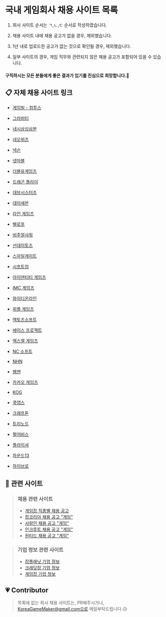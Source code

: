 국내 게임회사 채용 사이트 목록
=====

1. 회사 사이트 순서는 ㄱ,ㄴ,ㄷ 순서로 작성하였습니다.

1. 채용 사이트 내에 채용 공고가 없을 경우, 제외했습니다.

1. 1년 내로 업로드한 공고가 없는 것으로 확인될 경우, 제외했습니다.

1. 일부 사이트의 경우, 게임 직무와 관련되지 않은 채용 공고가 포함되어 있을 수 있습니다.

#### 구직하시는 모든 분들에게 좋은 결과가 있기를 진심으로 희망합니다.🙏 


## 📋 자체 채용 사이트 링크

* [게임빌 - 컴투스](http://recruit.withhive.com/)

* [그라비티](http://www.gravity.co.kr/kr/recruit/view.asp?curSeq=2&curPage=1)

* [네시삼십삼분](http://www.433.co.kr/careers/)

* [네오위즈](https://recruit.neowiz.com/jobOpening/list.nwz)

* [넥슨](https://career.nexon.com/user/recruit/notice/noticeList)

* [넷마블](https://company.netmarble.com/rem/www/noticelist.jsp#)

* [더블유게임즈](https://doubleugames.recruiter.co.kr/app/jobnotice/list)

* [드래곤 플라이](http://www.dragonflygame.com/Recruit/Notice)

* [데브시스터즈](https://careers.devsisters.com/)

* [데이세븐](http://www.day7games.com/careers/mainView.ctv?lang=ko)

* [라인 게임즈](https://recruit.linepluscorp.com/lineplus/career)

* [밸로프](http://valofe.co.kr/recruit/notice?country=kr)

* [비주얼샤워](http://www.visualshower.com/job-chances/)

* [선데이토즈](http://corp.sundaytoz.com/jobmenu-)

* [스마일게이트](https://careers.smilegate.com/ko/recruit/recruit_list.asp)

* [시프트업](http://www.shiftup.co.kr/recruit/#program)

* [아이덴티티 게임즈](https://www.eyedentitygames.com/career/career01.asp)

* [IMC 게임즈](http://www.imc.co.kr/IMC_RECRUIT)

* [와이디온라인](http://www.ydonline.co.kr/?cat=9)

* [위플 게임즈](http://wiplegames.com/?page_id=99)

* [액토즈소프트](http://www.actoz.com/recruit/careers)

* [에이스 프로젝트](http://www.aceproject.co.kr/ko/recruit)

* [엑스엘 게임즈](https://xlgames.recruiter.co.kr/app/jobnotice/list)

* [NC 소프트](https://recruit.ncsoft.net/korean/careers/adoptionsection.aspx)

* [NHN](https://recruit.nhnent.com/ent/recruitings?type=class)

* [웹젠](https://webzen.recruiter.co.kr/app/jobnotice/list)

* [카카오 게임즈](https://kakaogames.recruiter.co.kr/app/jobnotice/list)

* [KOG](https://recruit.kog.co.kr/?AspxAutoDetectCookieSupport=1)

* [쿡앱스](https://www.cookapps.com/jobs)

* [크래프톤](https://krafton.jobagent.co.kr:4431/)

* [트리노드](https://recruit.treenod.com/jobinfo/)

* [펄어비스](https://recruit.pearlabyss.com/)

* [플라이셔](http://www.flysher.net/board/board_recruit/board_list.asp?scrID=0000000151&pageNum=4&subNum=3&ssubNum=1)

* [하운드13](http://www.hound13.com/kr/#connect_box)

* [하이브로](http://www.highbrow-inc.com/?page=recruit)



## 🌈 관련 사이트

> ### 채용 관련 사이트
>* [게임잡 직종별 채용 공고](http://www.gamejob.co.kr/Recruit/joblist?menucode=duty)
>* [잡코리아 채용 공고 "게임"](http://www.jobkorea.co.kr/Search/?stext=%EA%B2%8C%EC%9E%84)
>* [사람인 채용 공고 "게임"](http://www.saramin.co.kr/zf_user/search?search_area=main&search_done=y&search_optional_item=n&searchType=search&searchword=%EA%B2%8C%EC%9E%84)
>* [인크루트 채용 공고 "게임"](http://search.incruit.com/list/search.asp?col=all&src=gsw*www&kw=%B0%D4%C0%D3)
>* [원티드 채용 공고 "게임"](https://www.wanted.co.kr/wdlist/959)

> ### 기업 정보 관련 사이트
>* [잡플래닛 기업 정보](https://www.jobplanet.co.kr/companies?industry_id=709)
>* [크레딧잡 기업 정보](https://kreditjob.com/)
>* [게임잡 기업 정보](http://www.gamejob.co.kr/Co_Info/Co_Form_List.asp?Search_Code=1)

## 💗 Contributor
> 목록에 없는 회사 채용 사이트는, PR해주시거나, KoreaGameMaker@gmail.com으로 메일부탁드립니다.😥
